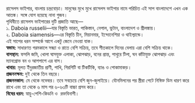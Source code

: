 রাসেলস ভাইপার, বাংলায় চন্দ্রবোড়া। মানুষের মুখে মুখে রাসেলস ভাইপার নামে পরিচিত এই সাপ বাংলাদেশে এখন এক আতঙ্ক। সঙ্গে যোগ হয়েছে নানা গুজব।  
পৃথিবীতে রাসেলস ভাইপারের দুটি প্রজাতি আছে—  
১. Daboia russelii—যার বিস্তৃতি ভারত, পাকিস্তান, নেপাল, ভুটান, বাংলাদেশ ও শ্রীলঙ্কায়।  
২. Daboia siamensis—এর বিস্তৃতি চীন, মিয়ানমার, ইন্দোনেশিয়া ও থাইল্যান্ডে।  
এই সাপের ধরন সম্পর্কে আগে একটু জেনে নেওয়া যাক।  
**স্বভাব:** সাধারণত গরমকালে সন্ধ্যা ও রাতে বেশি সক্রিয়, তবে শীতকালে দিনের বেলায় এরা বেশি সক্রিয় থাকে।  
**বাসস্থান:** ফসলি জমি, খোলা ঘাসযুক্ত এলাকা, ঝোপঝাড়, বনের প্রান্ত, পাথুরে টিলা, ঘন কাঁটাযুক্ত ঝোপঝাড় এবং ম্যানগ্রোভ বন ও আশপাশে এর বাস।  
**খাবার:** মূলত ইঁদুরজাতীয় প্রাণী, পাখি, গিরগিটি বা টিকটিকি, ব্যাঙ ও পোকামাকড়।  
**প্রজননক্ষম:** দুই থেকে তিন বছরে।  
**প্রজননকাল:** মে থেকে নভেম্বর। তবে সবচেয়ে বেশি জুন-জুলাইয়ে। যৌনমিলনের পর স্ত্রীরা পেটে নিষিক্ত ডিম ধারণ করে রাখে এবং তা থেকে ৬ মাস পর ৬-৬৩টি বাচ্চা প্রসব করে।  
**বিষের ধরন:** স্নায়ু-পেশি-কিডনি ও  রক্তবিনাশী।
